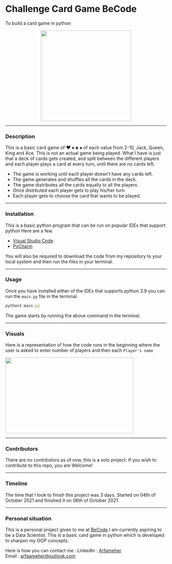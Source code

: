 # Challenge Card Game BeCode
To build a card game in python
<p align="center">
  <img src="https://user-images.githubusercontent.com/11362429/136202307-59314b9a-a67f-4a30-b18e-8c437467e0e7.jpg" width="282" height="282" />
</p>

***
### Description
This is a basic card game of ♥ ♦ ♣ ♠ of each value from 2-10, Jack, Queen, King and Ace. 
This is not an actual game being played. What I have is just that a deck of cards gets created, and split between the different players and each player plays a card at every turn, until there are no cards left.

- The game is working until each player doesn't have any cards left.
- The game generates and shuffles all the cards in the deck.
- The game distributes all the cards equally to all the players.
- Once distrbuted each player gets to play his/her turn.
- Each player gets to choose the card that wants to be played.

***
### Installation
This is a basic python program that can be run on popular IDEs that support python
Here are a few.
- [Visual Studio Code](https://code.visualstudio.com/)
- [PyCharm](https://www.jetbrains.com/pycharm/)

You will also be required to download the code from my repository to your local system and then run the files in your terminal.

***
### Usage
Once you have installed either of the IDEs that supports python 3.9 you can run the `main.py` file in the 
terminal.

```javascript
python3 main.py  
```

The game starts by running the above command in the terminal.

***
### Visuals
Here is a representation of how the code runs in the beginning where the user is asked to enter number of 
players and then each `Player's name`
<p align="left">
  <img src="https://user-images.githubusercontent.com/11362429/136199482-29b80711-6a7e-44d9-bca2-546ba91bf9e4.png" width="400" height="236" />
</p>

***
### Contributors
There are no contributors as of now, this is a solo project. If you wish to contribute to this repo, you are Welcome!

***
### Timeline
The time that I took to finish this project was 3 days. Started on 04th of October 2021 and finished it on 
06th of October 2021. 

*** 
### Personal situation
This is a personal project given to me at [BeCode](https://becode.org/)
I am currently aspiring to be a Data Scientist. This is a basic card game in python which is developed to sharpen my OOP concepts.

Here is how you can contact me :
LinkedIn : [Arfameher](https://www.linkedin.com/in/arfa-meher/)  
Email : arfaameher@outlook.com


